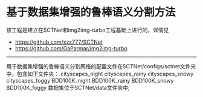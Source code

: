 # 基于数据集增强的鲁棒语义分割方法
该工程是建立在SCTNet和img2img-turbo工程基础上进行的，详情见
 - https://github.com/xzz777/SCTNet
 - https://github.com/GaParmar/img2img-turbo
***
用于数据集增强的鲁棒语义分割网络的配置文件在SCTNet/configs/sctnet文件夹中，包含如下文件夹：
cityscapes_night
cityscapes_rainy
cityscapes_snowy
cityscapes_foggy
BDD100K_night
BDD100K_rainy
BDD100K_snowy
BDD100K_foggy
数据集位于SCTNet/data文件夹中;
